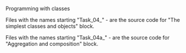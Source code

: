 Programming with classes
 
Files with the names starting "Task_04_" - are the source code for "The simplest classes and objects" block.

Files with the names starting "Task_04a_" - are the source code for "Aggregation and composition" block.
